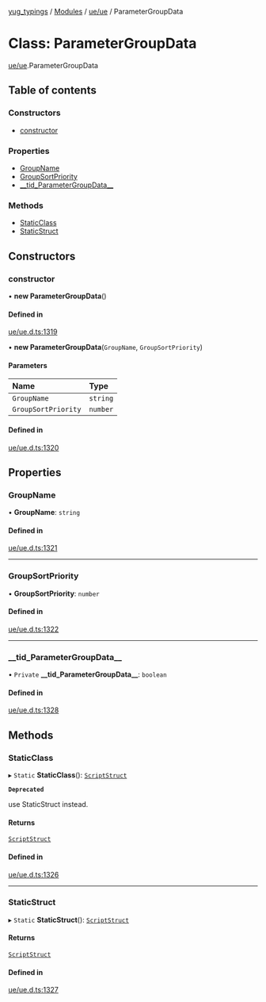 [yug_typings](../README.md) / [Modules](../modules.md) / [ue/ue](../modules/ue_ue.md) / ParameterGroupData

# Class: ParameterGroupData

[ue/ue](../modules/ue_ue.md).ParameterGroupData

## Table of contents

### Constructors

- [constructor](ue_ue.ParameterGroupData.md#constructor)

### Properties

- [GroupName](ue_ue.ParameterGroupData.md#groupname)
- [GroupSortPriority](ue_ue.ParameterGroupData.md#groupsortpriority)
- [\_\_tid\_ParameterGroupData\_\_](ue_ue.ParameterGroupData.md#__tid_parametergroupdata__)

### Methods

- [StaticClass](ue_ue.ParameterGroupData.md#staticclass)
- [StaticStruct](ue_ue.ParameterGroupData.md#staticstruct)

## Constructors

### constructor

• **new ParameterGroupData**()

#### Defined in

[ue/ue.d.ts:1319](https://github.com/YugMetaverse/yug_typings/blob/b7d9b19/ue/ue.d.ts#L1319)

• **new ParameterGroupData**(`GroupName`, `GroupSortPriority`)

#### Parameters

| Name | Type |
| :------ | :------ |
| `GroupName` | `string` |
| `GroupSortPriority` | `number` |

#### Defined in

[ue/ue.d.ts:1320](https://github.com/YugMetaverse/yug_typings/blob/b7d9b19/ue/ue.d.ts#L1320)

## Properties

### GroupName

• **GroupName**: `string`

#### Defined in

[ue/ue.d.ts:1321](https://github.com/YugMetaverse/yug_typings/blob/b7d9b19/ue/ue.d.ts#L1321)

___

### GroupSortPriority

• **GroupSortPriority**: `number`

#### Defined in

[ue/ue.d.ts:1322](https://github.com/YugMetaverse/yug_typings/blob/b7d9b19/ue/ue.d.ts#L1322)

___

### \_\_tid\_ParameterGroupData\_\_

• `Private` **\_\_tid\_ParameterGroupData\_\_**: `boolean`

#### Defined in

[ue/ue.d.ts:1328](https://github.com/YugMetaverse/yug_typings/blob/b7d9b19/ue/ue.d.ts#L1328)

## Methods

### StaticClass

▸ `Static` **StaticClass**(): [`ScriptStruct`](ue_ue.ScriptStruct.md)

**`Deprecated`**

use StaticStruct instead.

#### Returns

[`ScriptStruct`](ue_ue.ScriptStruct.md)

#### Defined in

[ue/ue.d.ts:1326](https://github.com/YugMetaverse/yug_typings/blob/b7d9b19/ue/ue.d.ts#L1326)

___

### StaticStruct

▸ `Static` **StaticStruct**(): [`ScriptStruct`](ue_ue.ScriptStruct.md)

#### Returns

[`ScriptStruct`](ue_ue.ScriptStruct.md)

#### Defined in

[ue/ue.d.ts:1327](https://github.com/YugMetaverse/yug_typings/blob/b7d9b19/ue/ue.d.ts#L1327)
